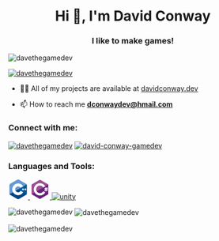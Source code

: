 <h1 align="center">Hi 👋, I'm David Conway</h1>
<h3 align="center">I like to make games!</h3>

<p align="left"> <img src="https://komarev.com/ghpvc/?username=davethegamedev&label=Profile%20views&color=0e75b6&style=flat" alt="davethegamedev" /> </p>

<p align="left"> <a href="https://twitter.com/davethegamedev" target="blank"><img src="https://img.shields.io/twitter/follow/davethegamedev?logo=twitter&style=for-the-badge" alt="davethegamedev" /></a> </p>

- 👨‍💻 All of my projects are available at [davidconway.dev](davidconway.dev)

- 📫 How to reach me **dconwaydev@hmail.com**

<h3 align="left">Connect with me:</h3>
<p align="left">
<a href="https://twitter.com/davethegamedev" target="blank"><img align="center" src="https://cdn.jsdelivr.net/npm/simple-icons@3.0.1/icons/twitter.svg" alt="davethegamedev" height="30" width="40" /></a>
<a href="https://linkedin.com/in/david-conway-gamedev" target="blank"><img align="center" src="https://cdn.jsdelivr.net/npm/simple-icons@3.0.1/icons/linkedin.svg" alt="david-conway-gamedev" height="30" width="40" /></a>
</p>

<h3 align="left">Languages and Tools:</h3>
<p align="left"> <a href="https://www.w3schools.com/cpp/" target="_blank"> <img src="https://raw.githubusercontent.com/devicons/devicon/master/icons/cplusplus/cplusplus-original.svg" alt="cplusplus" width="40" height="40"/> </a> <a href="https://www.w3schools.com/cs/" target="_blank"> <img src="https://raw.githubusercontent.com/devicons/devicon/master/icons/csharp/csharp-original.svg" alt="csharp" width="40" height="40"/> </a> <a href="https://unity.com/" target="_blank"> <img src="https://www.vectorlogo.zone/logos/unity3d/unity3d-icon.svg" alt="unity" width="40" height="40"/> </a> </p>

<p><img align="left" src="https://github-readme-stats.vercel.app/api/top-langs?username=davethegamedev&show_icons=true&locale=en&layout=compact" alt="davethegamedev" /></p>

<p>&nbsp;<img align="center" src="https://github-readme-stats.vercel.app/api?username=davethegamedev&show_icons=true&locale=en" alt="davethegamedev" /></p>

<p><img align="center" src="https://github-readme-streak-stats.herokuapp.com/?user=davethegamedev&" alt="davethegamedev" /></p>
